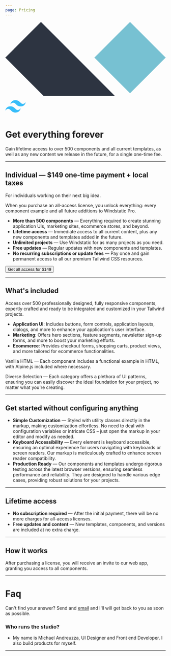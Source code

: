 ```yaml
---
page: Pricing
---
```


<div class="flex items-center gap-4 mb-4">
    <svg viewBox="0 0 256 118" class="flex-none stroke-current size-5 inline" astro-icon="logos:alpinejs-icon" aria-label="Alpine"> <path d="M199.111 0 256 56.64l-56.889 56.639-56.889-56.64z" fill="#77C1D2"></path><path d="m56.889 0 117.938 117.42H61.049L0 56.64z" fill="#2D3441"></path></svg>
    <svg class="flex-none size-5 stroke-current  inline" viewBox="0 0 256 154" aria-label="Tailwind CSS" astro-icon="logos:tailwindcss-icon" height="64" width="64"><path d="M128 0C93.867 0 72.533 17.067 64 51.2 76.8 34.133 91.733 27.733 108.8 32c9.737 2.434 16.697 9.999 24.401 17.318C145.751 62.057 160.275 76.8 192 76.8c34.133 0 55.467-17.067 64-51.2-12.8 17.067-27.733 23.467-44.8 19.2-9.737-2.434-16.697-9.999-24.401-17.318C174.249 14.743 159.725 0 128 0zM64 76.8C29.867 76.8 8.533 93.867 0 128c12.8-17.067 27.733-23.467 44.8-19.2 9.737 2.434 16.697 9.999 24.401 17.318C81.751 138.857 96.275 153.6 128 153.6c34.133 0 55.467-17.067 64-51.2-12.8 17.067-27.733 23.467-44.8 19.2-9.737-2.434-16.697-9.999-24.401-17.318C110.249 91.543 95.725 76.8 64 76.8z" fill="#38bdf9" stroke="#38bdf9"></path></svg>
</div>

# Get everything forever


Gain lifetime access to over 500 components and all current templates, as well as any new content we release in the future, for a single one-time fee.

---

## Individual  — **$149 one-time payment + local taxes**
For individuals working on their next big idea.

When you purchase an all-access license, you unlock everything: every component example and all future additions to Windstatic Pro.

- **More than 500 components** — Everything required to create stunning application UIs, marketing sites, ecommerce stores, and beyond.
- **Lifetime access** — Immediate access to all current content, plus any new components and templates added in the future.
- **Unlimited projects** — Use Windstatic for as many projects as you need.
- **Free updates** — Regular updates with new components and templates.
- **No recurring subscriptions or update fees** — Pay once and gain permanent access to all our premium Tailwind CSS resources.



<button type="submit" class="rounded-lg px-4 py-2 text-sm font-semibold w-auto gap-4 transition-all text-white bg-gradient-to-b from-blue-500 to-blue-600 hover:to-blue-700 h-10 inline-flex items-center justify-between" aria-label="Get your link"> Get all access for $149
</button>

---
## What's included

Access over 500 professionally designed, fully responsive components, expertly crafted and ready to be integrated and customized in your Tailwind projects.
- **Application UI**: Includes buttons, form controls, application layouts, dialogs, and more to enhance your application's user interface.
- **Marketing**: Offers hero sections, feature segments, newsletter sign-up forms, and more to boost your marketing efforts.
- **Ecommerce**: Provides checkout forms, shopping carts, product views, and more tailored for ecommerce functionalities.

Vanilla HTML — Each component includes a functional example in HTML, with Alpine.js included where necessary.

Diverse Selection — Each category offers a plethora of UI patterns, ensuring you can easily discover the ideal foundation for your project, no matter what you're creating.

---
## Get started without configuring anything
- **Simple Customization** — Styled with utility classes directly in the markup, making customization effortless. No need to deal with configuration variables or intricate CSS – just open the markup in your editor and modify as needed.
- **Keyboard Accessibility** — Every element is keyboard accessible, ensuring an optimal experience for users navigating with keyboards or screen readers. Our markup is meticulously crafted to enhance screen reader compatibility.
- **Production Ready** — Our components and templates undergo rigorous testing across the latest browser versions, ensuring seamless performance and reliability. They are designed to handle various edge cases, providing robust solutions for your projects.



---
## Lifetime access
- **No subscription required** — After the initial payment, there will be no more charges for all-access licenses.
- F**ree updates and content** — New templates, components, and versions are included at no extra charge.




---
## How it works
After purchasing a license, you will receive an invite to our web app, granting you access to all components.

---

# Faq
Can't find your answer? Send and [email](michael@andreuzza.com) and I'll will get back to you as soon as possible.

### Who runs the studio?
- My name is Michael Andreuzza, UI Designer and Front end Developer. I also build products for myself.

---
